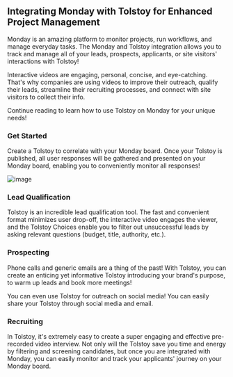 ## Integrating Monday with Tolstoy for Enhanced Project Management

Monday is an amazing platform to monitor projects, run workflows, and manage everyday tasks. The Monday and Tolstoy integration allows you to track and manage all of your leads, prospects, applicants, or site visitors' interactions with Tolstoy!

Interactive videos are engaging, personal, concise, and eye-catching. That's why companies are using videos to improve their outreach, qualify their leads, streamline their recruiting processes, and connect with site visitors to collect their info.

Continue reading to learn how to use Tolstoy on Monday for your unique needs!

### Get Started

Create a Tolstoy to correlate with your Monday board. Once your Tolstoy is published, all user responses will be gathered and presented on your Monday board, enabling you to conveniently monitor all responses!

![image](https://github.com/user-attachments/assets/b5148061-5022-41b7-97f1-18800528f39e)

### Lead Qualification

Tolstoy is an incredible lead qualification tool. The fast and convenient format minimizes user drop-off, the interactive video engages the viewer, and the Tolstoy Choices enable you to filter out unsuccessful leads by asking relevant questions (budget, title, authority, etc.).

### Prospecting

Phone calls and generic emails are a thing of the past! With Tolstoy, you can create an enticing yet informative Tolstoy introducing your brand's purpose, to warm up leads and book more meetings!

You can even use Tolstoy for outreach on social media! You can easily share your Tolstoy through social media and email.

### Recruiting

In Tolstoy, it's extremely easy to create a super engaging and effective pre-recorded video interview. Not only will the Tolstoy save you time and energy by filtering and screening candidates, but once you are integrated with Monday, you can easily monitor and track your applicants' journey on your Monday board.
